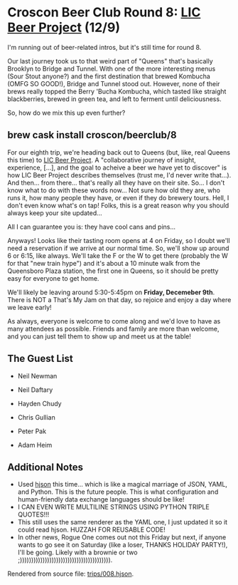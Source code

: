 # Croscon Beer Club Round 8: [LIC Beer Project](http://licbeerproject.com/) (12/9)

I'm running out of beer-related intros, but it's still time for round 8.

Our last journey took us to that weird part of "Queens" that's
basically Brooklyn to Bridge and Tunnel. With one of the more
interesting menus (Sour Stout anyone?) and the first destination that brewed
Kombucha (OMFG SO GOOD!), Bridge and Tunnel stood out. However, none of
their brews really topped the Berry 'Bucha Kombucha, which tasted like
straight blackberries, brewed in green tea, and left to ferment until
deliciousness.

So, how do we mix this up even further?

## brew cask install croscon/beerclub/8

For our eighth trip, we're heading back out to Queens (but, like, real
Queens this time) to [LIC Beer Project](http://licbeerproject.com/).
A "collaborative journey of insight, experience, [...], and the goal to
acheive a beer we have yet to discover" is how LIC Beer Project
describes themselves (trust me, I'd never write that...). And then...
from there... that's really all they have on their site. So... I don't
know what to do with these words now... Not sure how old they are, who
runs it, how many people they have, or even if they do brewery tours.
Hell, I don't even know what's on tap! Folks, this is a great reason
why you should always keep your site updated...

All I can guarantee you is: they have cool cans and pins...

Anyways! Looks like their tasting room opens at 4 on Friday, so I doubt
we'll need a reservation if we arrive at our normal time. So, we'll
show up around 6 or 6:15, like always. We'll take the F or the W to get
there (probably the W for that "new train hype") and it's about a 10
minute walk from the Queensboro Plaza station, the first one in Queens,
so it should be pretty easy for everyone to get home.

We'll likely be leaving around 5:30-5:45pm on **Friday, Decemeber
9th**. There is NOT a That's My Jam on that day, so rejoice and enjoy
a day where we leave early!

As always, everyone is welcome to come along and we'd love to have as
many attendees as possible. Friends and family are more than welcome,
and you can just tell them to show up and meet us at the table!

## The Guest List


* Neil Newman

* Neil Daftary

* Hayden Chudy

* Chris Gullian

* Peter Pak

* Adam Heim

## Additional Notes

- Used [hjson](https://hjson.org/) this time... which is like a magical
  marriage of JSON, YAML, and Python. This is the future people. This
  is what configuration and human-friendly data exchange languages
  should be like!
- I CAN EVEN WRITE MULTILINE STRINGS USING PYTHON TRIPLE QUOTES!!!
- This still uses the same renderer as the YAML one, I just updated it
  so it could read hjson. HUZZAH FOR REUSABLE CODE!
- In other news, Rogue One comes out not this Friday but next, if
  anyone wants to go see it on Saturday (like a loser, THANKS HOLIDAY
  PARTY!), I'll be going. Likely with a brownie or two
  ;)))))))))))))))))))))))))))))))))))))))).

Rendered from source file: [trips/008.hjson](/trips/008.hjson).